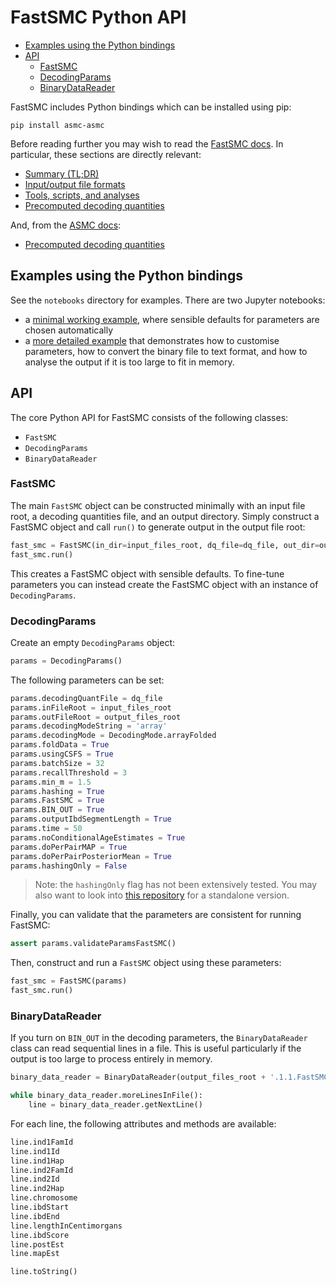 # FastSMC Python API

- [Examples using the Python bindings](#examples-using-the-python-bindings)
- [API](#api)
  - [FastSMC](#fastsmc)
  - [DecodingParams](#decodingparams)
  - [BinaryDataReader](#binarydatareader)

FastSMC includes Python bindings which can be installed using pip:

```
pip install asmc-asmc
```

Before reading further you may wish to read the [FastSMC docs](./fastsmc.md).
In particular, these sections are directly relevant:
- [Summary (TL;DR)](./fastsmc.md#input-file-formats)
- [Input/output file formats](./fastsmc.md#output-format)
- [Tools, scripts, and analyses](./fastsmc.md#binary-output)
- [Precomputed decoding quantities](./fastsmc.md#relationship-to-asmc)

And, from the [ASMC docs](./asmc.md):
- [Precomputed decoding quantities](./asmc.md#precomputed-decoding-quantities)

## Examples using the Python bindings

See the `notebooks` directory for examples.
There are two Jupyter notebooks:
- a [minimal working example](../notebooks/fastsmc-minimal.ipynb), where sensible defaults for parameters are chosen automatically
- a [more detailed example](../notebooks/fastsmc.ipynb) that demonstrates how to customise parameters, how to convert the binary file to text format, and how to analyse the output if it is too large to fit in memory.

## API

The core Python API for FastSMC consists of the following classes:
- `FastSMC`
- `DecodingParams`
- `BinaryDataReader`

### FastSMC

The main `FastSMC` object can be constructed minimally with an input file root, a decoding quantities file, and an output directory.
Simply construct a FastSMC object and call `run()` to generate output in the output file root:

```python
fast_smc = FastSMC(in_dir=input_files_root, dq_file=dq_file, out_dir=output_files_root)
fast_smc.run()
```

This creates a FastSMC object with sensible defaults.
To fine-tune parameters you can instead create the FastSMC object with an instance of `DecodingParams`.

### DecodingParams

Create an empty `DecodingParams` object:

```python
params = DecodingParams()
```

The following parameters can be set:

```python
params.decodingQuantFile = dq_file
params.inFileRoot = input_files_root
params.outFileRoot = output_files_root
params.decodingModeString = 'array'
params.decodingMode = DecodingMode.arrayFolded
params.foldData = True
params.usingCSFS = True
params.batchSize = 32
params.recallThreshold = 3
params.min_m = 1.5
params.hashing = True
params.FastSMC = True
params.BIN_OUT = True
params.outputIbdSegmentLength = True
params.time = 50
params.noConditionalAgeEstimates = True
params.doPerPairMAP = True
params.doPerPairPosteriorMean = True
params.hashingOnly = False
```

> Note: the `hashingOnly` flag has not been extensively tested.
You may also want to look into [this repository](https://github.com/gusevlab/germline2) for a standalone version.

Finally, you can validate that the parameters are consistent for running FastSMC:

```python
assert params.validateParamsFastSMC()
```

Then, construct and run a `FastSMC` object using these parameters:

```python
fast_smc = FastSMC(params)
fast_smc.run()
```

### BinaryDataReader

If you turn on `BIN_OUT` in the decoding parameters, the `BinaryDataReader` class can read sequential lines in a file.
This is useful particularly if the output is too large to process entirely in memory.

```python
binary_data_reader = BinaryDataReader(output_files_root + '.1.1.FastSMC.bibd.gz')

while binary_data_reader.moreLinesInFile():
    line = binary_data_reader.getNextLine()
```

For each line, the following attributes and methods are available:

```python
line.ind1FamId
line.ind1Id
line.ind1Hap
line.ind2FamId
line.ind2Id
line.ind2Hap
line.chromosome
line.ibdStart
line.ibdEnd
line.lengthInCentimorgans
line.ibdScore
line.postEst
line.mapEst

line.toString()
```

